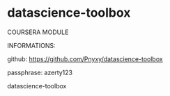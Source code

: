 # datascience-toolbox
COURSERA MODULE

INFORMATIONS:

github: https://github.com/Pnyxy/datascience-toolbox

passphrase: azerty123

datascience-toolbox
